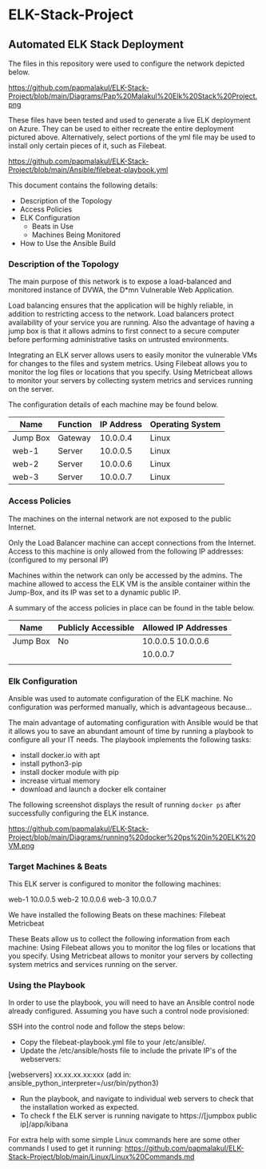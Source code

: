 # ELK-Stack-Project
## Automated ELK Stack Deployment

The files in this repository were used to configure the network depicted below.

https://github.com/papmalakul/ELK-Stack-Project/blob/main/Diagrams/Pap%20Malakul%20Elk%20Stack%20Project.png

These files have been tested and used to generate a live ELK deployment on Azure. They can be used to either recreate the entire deployment pictured above. Alternatively, select portions of the yml file may be used to install only certain pieces of it, such as Filebeat.

https://github.com/papmalakul/ELK-Stack-Project/blob/main/Ansible/filebeat-playbook.yml

This document contains the following details:
- Description of the Topology
- Access Policies
- ELK Configuration
  - Beats in Use
  - Machines Being Monitored
- How to Use the Ansible Build


### Description of the Topology

The main purpose of this network is to expose a load-balanced and monitored instance of DVWA, the D*mn Vulnerable Web Application.

Load balancing ensures that the application will be highly reliable, in addition to restricting access to the network.
Load balancers protect availability of your service you are running. Also the advantage of having a jump box is that it allows admins to first connect to a secure computer before performing administrative tasks on untrusted environments.

Integrating an ELK server allows users to easily monitor the vulnerable VMs for changes to the files and system metrics.
Using Filebeat allows you to monitor the log files or locations that you specify. Using Metricbeat allows to monitor your servers by collecting system metrics and services running on the server.

The configuration details of each machine may be found below.

| Name     | Function | IP Address | Operating System |
|----------|----------|------------|------------------|
| Jump Box | Gateway  | 10.0.0.4   | Linux            |
| web-1    | Server   | 10.0.0.5   | Linux            |
| web-2    | Server   | 10.0.0.6   | Linux            |
| web-3    | Server   | 10.0.0.7   | Linux            |

### Access Policies

The machines on the internal network are not exposed to the public Internet. 

Only the Load Balancer machine can accept connections from the Internet. Access to this machine is only allowed from the following IP addresses:
(configured to my personal IP)

Machines within the network can only be accessed by the admins.
The machine allowed to access the ELK VM is the ansible container within the Jump-Box, and its IP was set to a dynamic public IP.

A summary of the access policies in place can be found in the table below.

| Name     | Publicly Accessible | Allowed IP Addresses |
|----------|---------------------|----------------------|
| Jump Box | No                  | 10.0.0.5 10.0.0.6    |
|          |                     | 10.0.0.7             |
|          |                     |                      |

### Elk Configuration

Ansible was used to automate configuration of the ELK machine. No configuration was performed manually, which is advantageous because...

The main advantage of automating configuration with Ansible would be that it allows you to save an abundant amount of time by running a playbook to configure all your IT needs.
The playbook implements the following tasks:
- install docker.io with apt
- install python3-pip
- install docker module with pip
- increase virtual memory
- download and launch a docker elk container

The following screenshot displays the result of running `docker ps` after successfully configuring the ELK instance.

https://github.com/papmalakul/ELK-Stack-Project/blob/main/Diagrams/running%20docker%20ps%20in%20ELK%20VM.png

### Target Machines & Beats
This ELK server is configured to monitor the following machines:

web-1 10.0.0.5
web-2 10.0.0.6
web-3 10.0.0.7

We have installed the following Beats on these machines:
Filebeat
Metricbeat

These Beats allow us to collect the following information from each machine:
Using Filebeat allows you to monitor the log files or locations that you specify. Using Metricbeat allows to monitor your servers by collecting system metrics and services running on the server.

### Using the Playbook
In order to use the playbook, you will need to have an Ansible control node already configured. Assuming you have such a control node provisioned: 

SSH into the control node and follow the steps below:
- Copy the filebeat-playbook.yml file to your /etc/ansible/.
- Update the /etc/ansible/hosts file to include the private IP's of the webservers:

[webservers]
xx.xx.xx.xx:xxx (add in: ansible_python_interpreter=/usr/bin/python3)

- Run the playbook, and navigate to individual web servers to check that the installation worked as expected.
- To check f the ELK server is running navigate to https://[jumpbox public ip]/app/kibana

For extra help with some simple Linux commands here are some other commands I used to get it running:
https://github.com/papmalakul/ELK-Stack-Project/blob/main/Linux/Linux%20Commands.md
